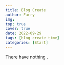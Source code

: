 ```yaml
---
title: Blog Create
author: Farry
img: 
top: true
cover: true
date: 2022-09-29
tags: [blog create time]
categories: [Start]
---
```

There have nothing .
<!-- more -->